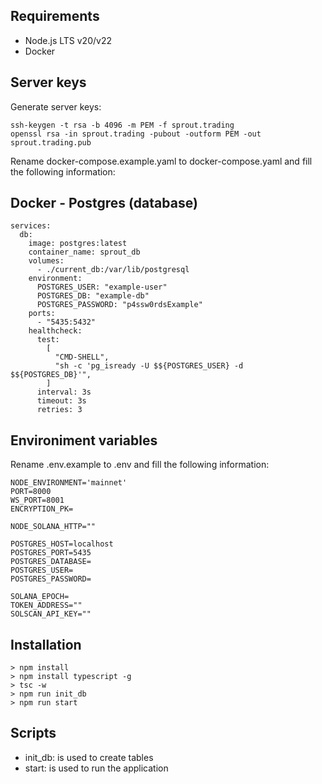 ## Requirements
- Node.js LTS v20/v22
- Docker

## Server keys
Generate server keys:
```
ssh-keygen -t rsa -b 4096 -m PEM -f sprout.trading
openssl rsa -in sprout.trading -pubout -outform PEM -out sprout.trading.pub
``` 

Rename docker-compose.example.yaml to docker-compose.yaml and fill the following information:

## Docker - Postgres (database)
```
services:
  db:
    image: postgres:latest
    container_name: sprout_db
    volumes:
      - ./current_db:/var/lib/postgresql
    environment:
      POSTGRES_USER: "example-user"
      POSTGRES_DB: "example-db"
      POSTGRES_PASSWORD: "p4ssw0rdsExample"
    ports:
      - "5435:5432"
    healthcheck:
      test:
        [
          "CMD-SHELL",
          "sh -c 'pg_isready -U $${POSTGRES_USER} -d $${POSTGRES_DB}'",
        ]
      interval: 3s
      timeout: 3s
      retries: 3
```

## Environiment variables
Rename .env.example to .env and fill the following information:
```
NODE_ENVIRONMENT='mainnet'
PORT=8000
WS_PORT=8001
ENCRYPTION_PK=

NODE_SOLANA_HTTP=""

POSTGRES_HOST=localhost
POSTGRES_PORT=5435
POSTGRES_DATABASE=
POSTGRES_USER=
POSTGRES_PASSWORD=

SOLANA_EPOCH=
TOKEN_ADDRESS=""
SOLSCAN_API_KEY=""
```

## Installation
```
> npm install
> npm install typescript -g
> tsc -w
> npm run init_db
> npm run start
```

## Scripts
- init_db: is used to create tables
- start: is used to run the application